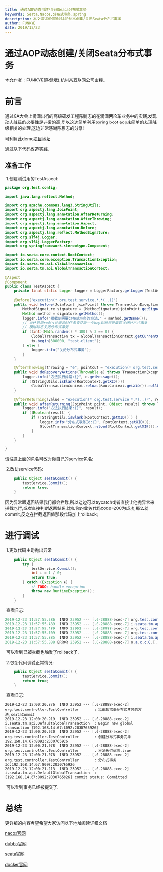 ```yaml
---
title: 通过AOP动态创建/关闭Seata分布式事务
keywords: Seata,Nacos,分布式事务,spring
description: 本文讲述如何通过AOP动态创建/关闭Seata分布式事务
author: FUNKYE
date: 2019/12/23
---
```


# 通过AOP动态创建/关闭Seata分布式事务

本文作者：FUNKYE(陈健斌),杭州某互联网公司主程。

# 前言

通过GA大会上滴滴出行的高级研发工程陈鹏志的在滴滴两轮车业务中的实践,发现动态降级的必要性是非常的高,所以这边简单利用spring boot aop来简单的处理降级相关的处理,这边非常感谢陈鹏志的分享!

可利用此demo[项目地址](https://gitee.com/itCjb/springboot-dubbo-mybatisplus-seata )

通过以下代码改造实践.

## 准备工作

​	1.创建测试用的TestAspect:

```java
package org.test.config;

import java.lang.reflect.Method; 

import org.apache.commons.lang3.StringUtils;
import org.aspectj.lang.JoinPoint;
import org.aspectj.lang.annotation.AfterReturning;
import org.aspectj.lang.annotation.AfterThrowing;
import org.aspectj.lang.annotation.Aspect;
import org.aspectj.lang.annotation.Before;
import org.aspectj.lang.reflect.MethodSignature;
import org.slf4j.Logger;
import org.slf4j.LoggerFactory;
import org.springframework.stereotype.Component;

import io.seata.core.context.RootContext;
import io.seata.core.exception.TransactionException;
import io.seata.tm.api.GlobalTransaction;
import io.seata.tm.api.GlobalTransactionContext;

@Aspect
@Component
public class TestAspect {
    private final static Logger logger = LoggerFactory.getLogger(TestAspect.class);
    
    @Before("execution(* org.test.service.*.*(..))")
    public void before(JoinPoint joinPoint) throws TransactionException {
        MethodSignature signature = (MethodSignature)joinPoint.getSignature();
        Method method = signature.getMethod();
        logger.info("拦截到需要分布式事务的方法," + method.getName());
        // 此处可用redis或者定时任务来获取一个key判断是否需要关闭分布式事务
        // 模拟动态关闭分布式事务
        if ((int)(Math.random() * 100) % 2 == 0) {
            GlobalTransaction tx = GlobalTransactionContext.getCurrentOrCreate();
            tx.begin(300000, "test-client");
        } else {
            logger.info("关闭分布式事务");
        }
    }

    @AfterThrowing(throwing = "e", pointcut = "execution(* org.test.service.*.*(..))")
    public void doRecoveryActions(Throwable e) throws TransactionException {
        logger.info("方法执行异常:{}", e.getMessage());
        if (!StringUtils.isBlank(RootContext.getXID()))
            GlobalTransactionContext.reload(RootContext.getXID()).rollback();
    }

    @AfterReturning(value = "execution(* org.test.service.*.*(..))", returning = "result")
    public void afterReturning(JoinPoint point, Object result) throws TransactionException {
        logger.info("方法执行结束:{}", result);
        if ((Boolean)result) {
            if (!StringUtils.isBlank(RootContext.getXID())) {
                logger.info("分布式事务Id:{}", RootContext.getXID());
                GlobalTransactionContext.reload(RootContext.getXID()).commit();
            }
        }
    }

}
```

请注意上面的包名可改为你自己的service包名:

​	2.改动service代码:

```java
    public Object seataCommit() {
        testService.Commit();
        return true;
    }
```

因为异常跟返回结果我们都会拦截,所以这边可以trycatch或者直接让他抛异常来拦截也行,或者直接判断返回结果,比如你的业务代码code=200为成功,那么就commit,反之在拦截返回值那段代码加上rollback;

# 进行调试

​	1.更改代码主动抛出异常

```java
    public Object seataCommit() {
        try {
            testService.Commit();
            int i = 1 / 0;
            return true;
        } catch (Exception e) {
            // TODO: handle exception
            throw new RuntimeException();
        }
    }
```

​	查看日志:

```java
2019-12-23 11:57:55.386  INFO 23952 --- [.0-28888-exec-7] org.test.controller.TestController       : 拦截到需要分布式事务的方法,seataCommit
2019-12-23 11:57:55.489  INFO 23952 --- [.0-28888-exec-7] i.seata.tm.api.DefaultGlobalTransaction  : Begin new global transaction [192.168.14.67:8092:2030765910]
2019-12-23 11:57:55.489  INFO 23952 --- [.0-28888-exec-7] org.test.controller.TestController       : 创建分布式事务完毕192.168.14.67:8092:2030765910
2019-12-23 11:57:55.709  INFO 23952 --- [.0-28888-exec-7] org.test.controller.TestController       : 方法执行异常:null
2019-12-23 11:57:55.885  INFO 23952 --- [.0-28888-exec-7] i.seata.tm.api.DefaultGlobalTransaction  : [192.168.14.67:8092:2030765910] rollback status: Rollbacked
2019-12-23 11:57:55.888 ERROR 23952 --- [.0-28888-exec-7] o.a.c.c.C.[.[.[/].[dispatcherServlet]    : Servlet.service() for servlet [dispatcherServlet] in context with path [] threw exception [Request processing failed; nested exception is java.lang.RuntimeException] with root cause

```

​	可以看到已被拦截也触发了rollback了.

​	2.恢复代码调试正常情况:

```java
    public Object seataCommit() {
        testService.Commit();
        return true;
    }
```

​	查看日志:

```
2019-12-23 12:00:20.876  INFO 23952 --- [.0-28888-exec-2] org.test.controller.TestController       : 拦截到需要分布式事务的方法,seataCommit
2019-12-23 12:00:20.919  INFO 23952 --- [.0-28888-exec-2] i.seata.tm.api.DefaultGlobalTransaction  : Begin new global transaction [192.168.14.67:8092:2030765926]
2019-12-23 12:00:20.920  INFO 23952 --- [.0-28888-exec-2] org.test.controller.TestController       : 创建分布式事务完毕192.168.14.67:8092:2030765926
2019-12-23 12:00:21.078  INFO 23952 --- [.0-28888-exec-2] org.test.controller.TestController       : 方法执行结束:true
2019-12-23 12:00:21.078  INFO 23952 --- [.0-28888-exec-2] org.test.controller.TestController       : 分布式事务Id:192.168.14.67:8092:2030765926
2019-12-23 12:00:21.213  INFO 23952 --- [.0-28888-exec-2] i.seata.tm.api.DefaultGlobalTransaction  : [192.168.14.67:8092:2030765926] commit status: Committed
```

​	可以看到事务已经被提交了.

# 总结

更详细的内容希望希望大家访问以下地址阅读详细文档

[nacos官网](https://nacos.io/zh-cn/index.html)

[dubbo官网](http://dubbo.apache.org/en-us/)

[seata官网](http://seata.io/zh-cn/)

[docker官网](https://www.docker.com/)